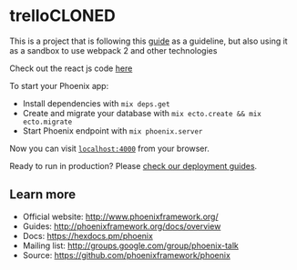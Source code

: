 # trelloCLONED

This is a project that is following this [guide](http://codeloveandboards.com/blog/2016/01/04/trello-tribute-with-phoenix-and-react-pt-1/) as a guideline, but also using it as a sandbox to use webpack 2 and other technologies

Check out the react js code [here](https://github.com/elliotschi/trelloCLONED/tree/master/web/static/js)

To start your Phoenix app:

  * Install dependencies with `mix deps.get`
  * Create and migrate your database with `mix ecto.create && mix ecto.migrate`
  * Start Phoenix endpoint with `mix phoenix.server`

Now you can visit [`localhost:4000`](http://localhost:4000) from your browser.

Ready to run in production? Please [check our deployment guides](http://www.phoenixframework.org/docs/deployment).

## Learn more

  * Official website: http://www.phoenixframework.org/
  * Guides: http://phoenixframework.org/docs/overview
  * Docs: https://hexdocs.pm/phoenix
  * Mailing list: http://groups.google.com/group/phoenix-talk
  * Source: https://github.com/phoenixframework/phoenix
